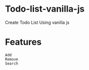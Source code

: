 # Todo-list-vanilla-js
Create Todo List Using vanilla js

# Features
  ```
  Add
  Remove
  Search
  ```
